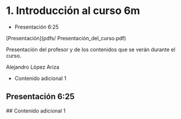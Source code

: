 # 1. Introducción al curso 6m

* Presentación 6:25 

[Presentación](pdfs/ Presentación_del_curso.pdf)

Presentación del profesor y de los contenidos que se verán durante el curso.

Alejandro López Ariza



* Contenido adicional 1

## Presentación 6:25 
## Contenido adicional 1
